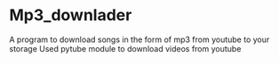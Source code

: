 # Mp3_downlader
A program to download songs in the form of mp3 from youtube to your storage 
Used pytube module to download videos from youtube 
